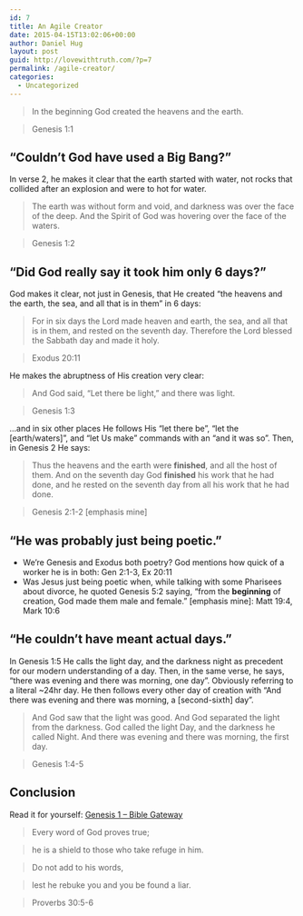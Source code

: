 ```yaml
---
id: 7
title: An Agile Creator
date: 2015-04-15T13:02:06+00:00
author: Daniel Hug
layout: post
guid: http://lovewithtruth.com/?p=7
permalink: /agile-creator/
categories:
  - Uncategorized
---
```

> In the beginning God created the heavens and the earth.
    
> Genesis 1:1 

## &#8220;Couldn&#8217;t God have used a Big Bang?&#8221;

In verse 2, he makes it clear that the earth started with water, not rocks that collided after an explosion and were to hot for water.

> The earth was without form and void, and darkness was over the face of the deep. And the Spirit of God was hovering over the face of the waters.
    
> Genesis 1:2 

## &#8220;Did God really say it took him only 6 days?&#8221;

God makes it clear, not just in Genesis, that He created &#8220;the heavens and the earth, the sea, and all that is in them&#8221; in 6 days:

> For in six days the Lord made heaven and earth, the sea, and all that is in them, and rested on the seventh day. Therefore the Lord blessed the Sabbath day and made it holy.
    
> Exodus 20:11 

He makes the abruptness of His creation very clear:

> And God said, “Let there be light,” and there was light.
    
> Genesis 1:3 

&#8230;and in six other places He follows His &#8220;let there be&#8221;, &#8220;let the [earth/waters]&#8221;, and &#8220;let Us make&#8221; commands with an &#8220;and it was so&#8221;. Then, in Genesis 2 He says:

> Thus the heavens and the earth were **finished**, and all the host of them. And on the seventh day God **finished** his work that he had done, and he rested on the seventh day from all his work that he had done.
    
> Genesis 2:1-2 [emphasis mine] 

## &#8220;He was probably just being poetic.&#8221;

  * We&#8217;re Genesis and Exodus both poetry? God mentions how quick of a worker he is in both: Gen 2:1-3, Ex 20:11
  * Was Jesus just being poetic when, while talking with some Pharisees about divorce, he quoted Genesis 5:2 saying, &#8220;from the **beginning** of creation, God made them male and female.&#8221; [emphasis mine]: Matt 19:4, Mark 10:6

## &#8220;He couldn&#8217;t have meant actual days.&#8221;

In Genesis 1:5 He calls the light day, and the darkness night as precedent for our modern understanding of a day. Then, in the same verse, he says, &#8220;there was evening and there was morning, one day&#8221;. Obviously referring to a literal ~24hr day. He then follows every other day of creation with &#8220;And there was evening and there was morning, a [second-sixth] day&#8221;.

> And God saw that the light was good. And God separated the light from the darkness. God called the light Day, and the darkness he called Night. And there was evening and there was morning, the first day.
    
> Genesis 1:4-5 

## Conclusion

Read it for yourself: [Genesis 1 &#8211; Bible Gateway](https://www.biblegateway.com/passage/?search=gen+1)

> Every word of God proves true;
    
> he is a shield to those who take refuge in him.
    
> Do not add to his words,
    
> lest he rebuke you and you be found a liar.
    
> Proverbs 30:5-6